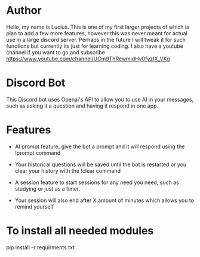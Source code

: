 # Author
Hello, my name is Lucius. This is one of my first larger projects of which is plan to add a few more features, however this was never meant for actual use in a large discord server. Perhaps in the future I will tweak it for such functions but currently its just for learning coding. 
I also have a youtube channel if you want to go and subscribe https://www.youtube.com/channel/UCm9ThRewmidHy0fyzIX_VKg 
# Discord Bot
This Discord bot uses Openai's API to allow you to use AI in your messages, such as asking it a question and having it respond in one app. 
# Features

- AI prompt feature, give the bot a prompt and it will respond using the !prompt command
 
- Your historical questions will be saved until the bot is restarted or you clear your history with the !clear command

- A session feature to start sessions for any need you need, such as studying or just as a timer.
- Your session will also end after X amount of minutes which allows you to remind yourself


# To install all needed modules
pip install -r requirments.txt